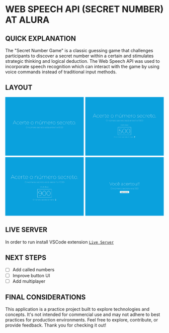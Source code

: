 # WEB SPEECH API (SECRET NUMBER) AT ALURA

## QUICK EXPLANATION

The "Secret Number Game" is a classic guessing game that challenges participants to discover a secret number within a certain and stimulates strategic thinking and logical deduction. The Web Speech API was used to incorporate speech recognition which can interact with the game by using voice commands instead of traditional input methods.

## LAYOUT

<!-- markdownlint-disable -->
<div align="center">

  ![Layout](.github/multi-screen-app.png)

</div>
<!-- markdownlint-disable -->

## LIVE SERVER

In order to run install VSCode extension [`Live Server`](https://marketplace.visualstudio.com/items?itemName=ritwickdey.LiveServer)

## NEXT STEPS

- [ ] Add called numbers
- [ ] Improve button UI
- [ ] Add multiplayer

## FINAL CONSIDERATIONS

This application is a practice project built to explore technologies and concepts. It's not intended for commercial use and may not adhere to best practices for production environments.
Feel free to explore, contribute, or provide feedback. Thank you for checking it out!
